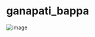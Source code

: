 # ganapati_bappa

![image](https://github.com/vimaltiwari2612/ganapati_bappa/assets/22127564/b4edf14f-858a-4069-9167-2c015075a42f)
